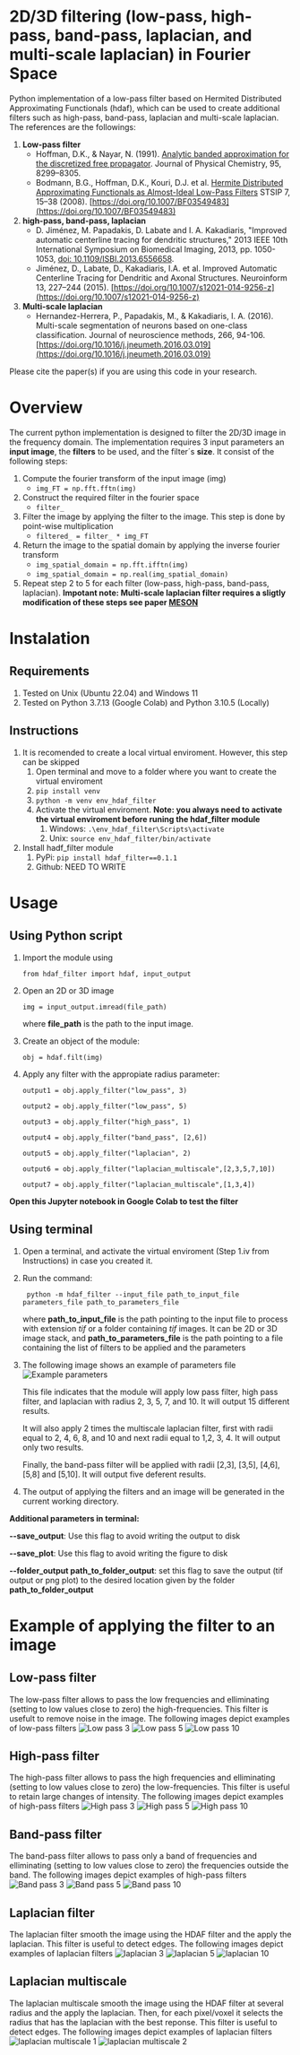 # 2D/3D filtering (low-pass, high-pass, band-pass, laplacian, and multi-scale laplacian) in Fourier Space

Python implementation of a low-pass filter based on Hermited Distributed Approximating Functionals (hdaf), which can be used to create additional filters such as high-pass, band-pass, laplacian and multi-scale laplacian. The references are the followings:
1. **Low-pass filter** 
	- Hoffman, D.K., & Nayar, N. (1991). [Analytic banded approximation for the discretized free propagator](https://pubs.acs.org/doi/pdf/10.1021/j100174a052). Journal of Physical Chemistry, 95, 8299–8305.
	- Bodmann, B.G., Hoffman, D.K., Kouri, D.J. et al. [Hermite Distributed Approximating Functionals as Almost-Ideal Low-Pass Filters](https://www.math.uh.edu/~mpapadak/BHKP06-final.pdf) STSIP 7, 15–38 (2008). [https://doi.org/10.1007/BF03549483](https://doi.org/10.1007/BF03549483)
2. **high-pass, band-pass, laplacian**
	- D. Jiménez, M. Papadakis, D. Labate and I. A. Kakadiaris, "Improved automatic centerline tracing for dendritic structures," 2013 IEEE 10th International Symposium on Biomedical Imaging, 2013, pp. 1050-1053, [doi: 10.1109/ISBI.2013.6556658](https://doi.org/10.1109/ISBI.2013.6556658).
	- Jiménez, D., Labate, D., Kakadiaris, I.A. et al. Improved Automatic Centerline Tracing for Dendritic and Axonal Structures. Neuroinform 13, 227–244 (2015). [https://doi.org/10.1007/s12021-014-9256-z](https://doi.org/10.1007/s12021-014-9256-z)
3. **Multi-scale laplacian**
	- Hernandez-Herrera, P., Papadakis, M., & Kakadiaris, I. A. (2016). Multi-scale segmentation of neurons based on one-class classification. Journal of neuroscience methods, 266, 94-106. [https://doi.org/10.1016/j.jneumeth.2016.03.019](https://doi.org/10.1016/j.jneumeth.2016.03.019)
	
Please cite the paper(s) if you are using this code in your research.

# Overview
The current python implementation is designed to filter the 2D/3D image in the frequency domain. The implementation requires 3 input parameters an **input image**, the **filters** to be used, and the filter´s **size**. It consist of the following steps:
1. Compute the fourier transform of the input image (img)
	- ``` img_FT = np.fft.fftn(img) ```
2. Construct the required filter in the fourier space 
	- ``` filter_ ```
3. Filter the image by applying the filter to the image. This step is done by point-wise multiplication 
	- ``` filtered_ = filter_ * img_FT ```
4. Return the image to the spatial domain by applying the inverse fourier transform 
	- ``` img_spatial_domain = np.fft.ifftn(img) ```
	- ``` img_spatial_domain = np.real(img_spatial_domain) ```
5. Repeat step 2 to 5 for each filter (low-pass, high-pass, band-pass, laplacian). 
**Impotant note: Multi-scale laplacian filter requires a sligtly modification of these steps see paper [MESON](https://doi.org/10.1016/j.jneumeth.2016.03.019)**

# Instalation
## Requirements
1. Tested on Unix (Ubuntu 22.04) and Windows 11
2. Tested on Python 3.7.13 (Google Colab) and Python 3.10.5 (Locally)

## Instructions
1. It is recomended to create a local virtual enviroment. However, this step can be skipped
	1. Open terminal and move to a folder where you want to create the virtual enviroment
	2. ``` pip install venv ```
	3. ``` python -m venv env_hdaf_filter ```
	4. Activate the virtual enviroment. **Note: you always need to activate the virtual enviroment before runing the hdaf_filter module**
		1. Windows: ``` .\env_hdaf_filter\Scripts\activate ```
		2. Unix: ``` source env_hdaf_filter/bin/activate ```
2. Install hadf_filter module
	1. PyPi: ``` pip install hdaf_filter==0.1.1 ```
	2. Github: NEED TO WRITE
	
# Usage
## **Using Python script**
1. Import the module using 

	```from hdaf_filter import hdaf, input_output```
2. Open an 2D or 3D image

	```img = input_output.imread(file_path)```
	
	where **file_path** is the path to the input image.
3. Create an object of the module:

	```obj = hdaf.filt(img)```
4. Apply any filter with the appropiate radius parameter:

	```output1 = obj.apply_filter("low_pass", 3)```
	
	```output2 = obj.apply_filter("low_pass", 5)```
	
	```output3 = obj.apply_filter("high_pass", 1)```
	
	```output4 = obj.apply_filter("band_pass", [2,6])```
	
	```output5 = obj.apply_filter("laplacian", 2)```
	
	```output6 = obj.apply_filter("laplacian_multiscale",[2,3,5,7,10])```
	
	```output7 = obj.apply_filter("laplacian_multiscale",[1,3,4])```

**Open this Jupyter notebook in Google Colab to test the filter**
## **Using terminal**
1. Open a terminal, and activate the virtual enviroment (Step 1.iv from Instructions) in case you created it.
2. Run the command: 
	
	``` python -m hdaf_filter --input_file path_to_input_file parameters_file path_to_parameters_file```
	
	where **path_to_input_file** is the path pointing to the input file to process with extension *tif* or a folder containing *tif* images. It can be 2D or 3D image stack, and **path_to_parameters_file**  is the path pointing to a file containing the list of filters to be applied and the parameters
3. The following image shows an example of parameters file
	![Example parameters](https://raw.githubusercontent.com/paul-hernandez-herrera/hdaf_filtering/master/figures/example_input_parameters.png)
	
	This file indicates that the module will apply low pass filter, high pass filter, and laplacian with radius 2, 3, 5, 7, and 10. It will output 15 different results. 
	
	It will also apply 2 times the multiscale laplacian filter, first with radii equal to 2, 4, 6, 8, and 10 and next radii equal to 1,2, 3, 4. It will output only two results.
	
	Finally, the band-pass filter will be applied with radii [2,3], [3,5], [4,6], [5,8] and [5,10]. It will output five deferent results.
4. The output of applying the filters and an image will be generated in the current working directory.

**Additional parameters in terminal:**

**--save_output**: Use this flag to avoid writing the output to disk 

**--save_plot**: Use this flag to avoid writing the figure to disk

**--folder_output path_to_folder_output**: set this flag to save the output (tif output or png plot) to the desired location given by the folder **path_to_folder_output**


# Example of applying the filter to an image

## Low-pass filter
The low-pass filter allows to pass the low frequencies and elliminating (setting to low values close to zero) the high-frequencies. This filter is usefult to remove noise in the image. The following images depict examples of low-pass filters
![Low pass 3](https://raw.githubusercontent.com/paul-hernandez-herrera/hdaf_filtering/master/figures/low_pass_radius_3.png)
![Low pass 5](https://raw.githubusercontent.com/paul-hernandez-herrera/hdaf_filtering/master/figures/low_pass_radius_5.png)
![Low pass 10](https://raw.githubusercontent.com/paul-hernandez-herrera/hdaf_filtering/master/figures/low_pass_radius_10.png)

## High-pass filter
The high-pass filter allows to pass the high frequencies and elliminating (setting to low values close to zero) the low-frequencies. This filter is useful to retain large changes of intensity. The following images depict examples of high-pass filters
![High pass 3](https://raw.githubusercontent.com/paul-hernandez-herrera/hdaf_filtering/master/figures/high_pass_radius_3.png)
![High pass 5](https://raw.githubusercontent.com/paul-hernandez-herrera/hdaf_filtering/master/figures/high_pass_radius_5.png)
![High pass 10](https://raw.githubusercontent.com/paul-hernandez-herrera/hdaf_filtering/master/figures/high_pass_radius_10.png)

## Band-pass filter
The band-pass filter allows to pass only a band of frequencies and elliminating (setting to low values close to zero) the frequencies outside the band. The following images depict examples of high-pass filters
![Band pass 3](https://raw.githubusercontent.com/paul-hernandez-herrera/hdaf_filtering/master/figures/band_pass_radius_3_5.png)
![Band pass 5](https://raw.githubusercontent.com/paul-hernandez-herrera/hdaf_filtering/master/figures/band_pass_radius_5.0_7.5.png)
![Band pass 10](https://raw.githubusercontent.com/paul-hernandez-herrera/hdaf_filtering/master/figures/band_pass_radius_10_15.png)


## Laplacian filter
The laplacian filter smooth the image using the HDAF filter and the apply the laplacian. This filter is useful to detect edges. The following images depict examples of laplacian filters
![laplacian 3](https://raw.githubusercontent.com/paul-hernandez-herrera/hdaf_filtering/master/figures/laplacian_radius_3.png)
![laplacian 5](https://raw.githubusercontent.com/paul-hernandez-herrera/hdaf_filtering/master/figures/laplacian_radius_5.png)
![laplacian 10](https://raw.githubusercontent.com/paul-hernandez-herrera/hdaf_filtering/master/figures/laplacian_radius_10.png)

## Laplacian multiscale
The laplacian multiscale smooth the image using the HDAF filter at several radius and the apply the laplacian. Then, for each pixel/voxel it selects the radius that has the laplacian with the best reponse. This filter is useful to detect edges. The following images depict examples of laplacian filters
![laplacian multiscale 1](https://raw.githubusercontent.com/paul-hernandez-herrera/hdaf_filtering/master/figures/laplacian_multiscale_radius_2_4_6_8_10.png)
![laplacian multiscale 2](https://raw.githubusercontent.com/paul-hernandez-herrera/hdaf_filtering/master/figures/laplacian_multiscale_radius_4_8_12_16_20.png)